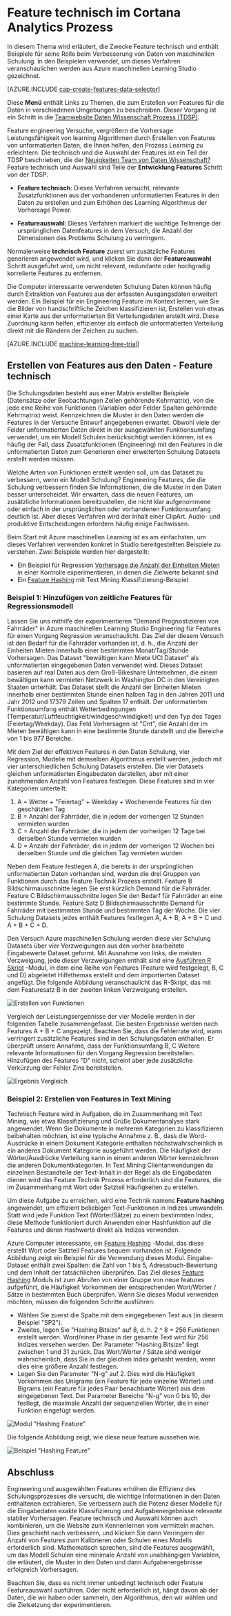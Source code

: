 <properties
    pageTitle="Feature technisch im Prozess Analytics Cortana | Microsoft Azure" 
    description="Erläutert die Zwecke Feature technisch und enthält Beispiele für seine Rolle beim Verbesserung von Daten von maschinellen Schulung."
    services="machine-learning"
    documentationCenter=""
    authors="bradsev"
    manager="jhubbard"
    editor="cgronlun"/>

<tags
    ms.service="machine-learning"
    ms.workload="data-services"
    ms.tgt_pltfrm="na"
    ms.devlang="na"
    ms.topic="article"
    ms.date="09/19/2016"
    ms.author="zhangya;bradsev" />


# <a name="feature-engineering-in-the-cortana-analytics-process"></a>Feature technisch im Cortana Analytics Prozess 

In diesem Thema wird erläutert, die Zwecke Feature technisch und enthält Beispiele für seine Rolle beim Verbesserung von Daten von maschinellen Schulung. In den Beispielen verwendet, um dieses Verfahren veranschaulichen werden aus Azure maschinellen Learning Studio gezeichnet. 

[AZURE.INCLUDE [cap-create-features-data-selector](../../includes/cap-create-features-selector.md)]

Diese **Menü** enthält Links zu Themen, die zum Erstellen von Features für die Daten in verschiedenen Umgebungen zu beschreiben. Dieser Vorgang ist ein Schritt in die [Teamwebsite Daten Wissenschaft Prozess (TDSP)](https://azure.microsoft.com/documentation/learning-paths/cortana-analytics-process/).

Feature engineering Versuche, vergrößern die Vorhersage Leistungsfähigkeit von learning Algorithmen durch Erstellen von Features von unformatierten Daten, die Ihnen helfen, den Prozess Learning zu erleichtern. Die technisch und die Auswahl der Features ist ein Teil der TDSP beschrieben, die der [Neuigkeiten Team von Daten Wissenschaft?](data-science-process-overview.md) Feature technisch und Auswahl sind Teile der **Entwicklung Features** Schritt von der TDSP. 

* **Feature technisch**: Dieses Verfahren versucht, relevante Zusatzfunktionen aus der vorhandenen unformatierten Features in den Daten zu erstellen und zum Erhöhen des Learning Algorithmus der Vorhersage Power.

* **Featureauswahl**: Dieses Verfahren markiert die wichtige Teilmenge der ursprünglichen Datenfeatures in dem Versuch, die Anzahl der Dimensionen des Problems Schulung zu verringern.

Normalerweise **technisch Feature** zuerst um zusätzliche Features generieren angewendet wird, und klicken Sie dann der **Featureauswahl** Schritt ausgeführt wird, um nicht relevant, redundante oder hochgradig korrelierte Features zu entfernen.

Die Computer interessante verwendeten Schulung Daten können häufig durch Extraktion von Features aus der erfassten Ausgangsdaten erweitert werden. Ein Beispiel für ein Engineering Feature im Kontext lernen, wie Sie die Bilder von handschriftliche Zeichen klassifizieren ist, Erstellen von etwas einer Karte aus der unformatierten Bit Verteilungsdaten erstellt wird. Diese Zuordnung kann helfen, effizienter als einfach die unformatierten Verteilung direkt mit die Rändern der Zeichen zu suchen.


[AZURE.INCLUDE [machine-learning-free-trial](../../includes/machine-learning-free-trial.md)]


## <a name="creating-features-from-your-data---feature-engineering"></a>Erstellen von Features aus den Daten - Feature technisch

Die Schulungsdaten besteht aus einer Matrix erstellter Beispiele (Datensätze oder Beobachtungen Zeilen gehörende Kehrmatrix), von die jede eine Reihe von Funktionen (Variablen oder Felder Spalten gehörende Kehrmatrix) weist. Kennzeichnen die Muster in den Daten werden die Features in der Versuche Entwurf angegebenen erwartet. Obwohl viele der Felder unformatierten Daten direkt in der ausgewählten Funktionsumfang verwendet, um ein Modell Schulen berücksichtigt werden können, ist es häufig der Fall, dass Zusatzfunktionen (Engineering) mit den Features in die unformatierten Daten zum Generieren einer erweiterten Schulung Datasets erstellt werden müssen.

Welche Arten von Funktionen erstellt werden soll, um das Dataset zu verbessern, wenn ein Modell Schulung? Engineering Features, die die Schulung verbessern finden Sie Informationen, die die Muster in den Daten besser unterscheidet. Wir erwarten, dass die neuen Features, um zusätzliche Informationen bereitzustellen, die nicht klar aufgenommene oder einfach in der ursprünglichen oder vorhandenen Funktionsumfang deutlich ist. Aber dieses Verfahren wird der Inhalt einer ClipArt. Audio- und produktive Entscheidungen erfordern häufig einige Fachwissen.

Beim Start mit Azure maschinellen Learning ist es am einfachsten, um dieses Verfahren verwenden konkret in Studio bereitgestellten Beispiele zu verstehen. Zwei Beispiele werden hier dargestellt:

* Ein Beispiel für Regression [Vorhersage die Anzahl der Einheiten Mieten](http://gallery.cortanaintelligence.com/Experiment/Regression-Demand-estimation-4) in einer Kontrolle experimentieren, in denen die Zielwerte bekannt sind
* Ein [Feature Hashing](https://msdn.microsoft.com/library/azure/c9a82660-2d9c-411d-8122-4d9e0b3ce92a/) mit Text Mining Klassifizierung-Beispiel

### <a name="example-1-adding-temporal-features-for-regression-model"></a>Beispiel 1: Hinzufügen von zeitliche Features für Regressionsmodell ###

Lassen Sie uns mithilfe der experimentieren "Demand Prognostizieren von Fahrräder" in Azure maschinellen Learning Studio Engineering für Features für einen Vorgang Regression veranschaulicht. Das Ziel der diesem Versuch ist den Bedarf für die Fahrräder vorhanden ist, d. h., die Anzahl der Einheiten Mieten innerhalb einer bestimmten Monat/Tag/Stunde Vorhersagen. Das Dataset "bewältigen kann Miete UCI Dataset" als unformatierten eingegebenen Daten verwendet wird. Dieses Dataset basieren auf real Daten aus dem Groß-Bikeshare Unternehmen, die einem bewältigen kann vermieten Netzwerk in Washington DC in den Vereinigten Staaten unterhält. Das Dataset stellt die Anzahl der Einheiten Mieten innerhalb einer bestimmten Stunde einen halben Tag in den Jahren 2011 und Jahr 2012 und 17379 Zeilen und Spalten 17 enthält. Der unformatierten Funktionsumfang enthält Wetterbedingungen (Temperatur/Luftfeuchtigkeit/windgeschwindigkeit) und den Typ des Tages (Feiertag/Weekday). Das Feld Vorhersagen ist "Cnt", die Anzahl der im Mieten bewältigen kann in eine bestimmte Stunde darstellt und die Bereiche von 1 bis 977 Bereiche.

Mit dem Ziel der effektiven Features in den Daten Schulung, vier Regression, Modelle mit demselben Algorithmus erstellt werden, jedoch mit vier unterschiedlichen Schulung Datasets erstellen. Die vier Datasets gleichen unformatierten Eingabedaten darstellen, aber mit einer zunehmenden Anzahl von Features festlegen. Diese Features sind in vier Kategorien unterteilt:

1. A = Wetter + "Feiertag" + Weekday + Wochenende Features für den geschätzten Tag
2. B = Anzahl der Fahrräder, die in jedem der vorherigen 12 Stunden vermieten wurden
3. C = Anzahl der Fahrräder, die in jedem der vorherigen 12 Tage bei derselben Stunde vermieten wurden
4. D = Anzahl der Fahrräder, die in jedem der vorherigen 12 Wochen bei derselben Stunde und die gleichen Tag vermieten wurden

Neben dem Feature festlegen A, die bereits in der ursprünglichen unformatierten Daten vorhanden sind, werden die drei Gruppen von Funktionen durch das Feature Technik Prozess erstellt. Feature B Bildschirmausschnitte legen Sie erst kürzlich Demand für die Fahrräder. Feature C Bildschirmausschnitte legen Sie den Bedarf für Fahrräder an eine bestimmte Stunde. Feature Satz D Bildschirmausschnitte Demand für Fahrräder mit bestimmten Stunde und bestimmten Tag der Woche. Die vier Schulung Datasets jedes enthält Features festlegen A, A + B, A + B + C und A + B + C + D.

Den Versuch Azure maschinellen Schulung werden diese vier Schulung Datasets über vier Verzweigungen aus den vorher bearbeitete Eingabewerte Dataset geformt. Mit Ausnahme von links, die meisten Verzweigung, jede dieser Verzweigungen enthält sind eine [Ausführen R Skript](https://msdn.microsoft.com/library/azure/30806023-392b-42e0-94d6-6b775a6e0fd5/) -Modul, in dem eine Reihe von Features (Feature wird festgelegt, B, C und D) abgeleitet Hilfethemas erstellt und dem importierten Dataset angefügt. Die folgende Abbildung veranschaulicht das R-Skript, das mit dem Featuresatz B in der zweiten linken Verzweigung erstellen.

![Erstellen von Funktionen](./media/machine-learning-data-science-create-features/addFeature-Rscripts.png)

Vergleich der Leistungsergebnisse der vier Modelle werden in der folgenden Tabelle zusammengefasst. Die besten Ergebnisse werden nach Features A + B + C angezeigt. Beachten Sie, dass die Fehlerrate wird, wann verringert zusätzliche Features sind in den Schulungsdaten enthalten. Er überprüft unsere Annahme, dass der Funktionsumfang B, C Weitere relevante Informationen für den Vorgang Regression bereitstellen. Hinzufügen des Features "D" nicht, scheint aber jede zusätzliche Verkürzung der Fehler Zins bereitstellen.

![Ergebnis Vergleich](./media/machine-learning-data-science-create-features/result1.png)

### <a name="example2"></a>Beispiel 2: Erstellen von Features in Text Mining  

Technisch Feature wird in Aufgaben, die im Zusammenhang mit Text Mining, wie etwa Klassifizierung und Grüße Dokumentanalyse stark angewendet. Wenn Sie Dokumente in mehreren Kategorien zu klassifizieren beibehalten möchten, ist eine typische Annahme z. B., dass die Word-Ausdrücke in einem Dokument Kategorie enthalten höchstwahrscheinlich in ein anderes Dokument Kategorie ausgeführt werden. Die Häufigkeit der Wörter/Ausdrücke Verteilung kann in einem anderen Wörter kennzeichnen die anderen Dokumentkategorien. In Text Mining Clientanwendungen da einzelnen Bestandteile der Text-Inhalt in der Regel als die Eingabedaten dienen wird das Feature Technik Prozess erforderlich sind die Features, die im Zusammenhang mit Wort oder Satzteil Häufigkeiten zu erstellen.

Um diese Aufgabe zu erreichen, wird eine Technik namens **Feature hashing** angewendet, um effizient beliebigen Text-Funktionen in Indizes umwandeln. Statt wird jede Funktion Text (Wörter/Sätze) zu einem bestimmten Index, diese Methode funktioniert durch Anwenden einer Hashfunktion auf die Features und deren Hashwerte direkt als Indizes verwenden.

Azure Computer interessante, ein [Feature Hashing](https://msdn.microsoft.com/library/azure/c9a82660-2d9c-411d-8122-4d9e0b3ce92a/) -Modul, das diese erstellt Wort oder Satzteil Features bequem vorhanden ist. Folgende Abbildung zeigt ein Beispiel für die Verwendung dieses Modul. Eingabe-Dataset enthält zwei Spalten: die Zahl von 1 bis 5, Adressbuch-Bewertung und dem Inhalt der tatsächlichen überprüfen. Das Ziel dieses [Feature Hashing](https://msdn.microsoft.com/library/azure/c9a82660-2d9c-411d-8122-4d9e0b3ce92a/) Moduls ist zum Abrufen von einer Gruppe von neue features aufgeführt, die Häufigkeit Vorkommen der entsprechenden Wort/Wörter / Sätze in bestimmten Buch überprüfen. Wenn Sie dieses Modul verwenden möchten, müssen die folgenden Schritte ausführen:

* Wählen Sie zuerst die Spalte mit dem eingegebenen Text aus (in diesem Beispiel "SP2").
* Zweites, legen Sie "Hashing Bitsize" auf 8, d. h. 2 ^ 8 = 256 Funktionen erstellt werden. Word/einer Phase in der gesamte Text wird für 256 Indizes versehen werden. Der Parameter "Hashing Bitsize" liegt zwischen 1 und 31 zurück. Das Wort/Wörter / Sätze sind weniger wahrscheinlich, dass Sie in der gleichen Index gehasht werden, wenn dies eine größere Anzahl festlegen.
* Legen Sie den Parameter "N-g" auf 2. Dies wird die Häufigkeit Vorkommen des Unigrams (ein Feature für jede einzelne Wörter) und Bigrams (ein Feature für jedes Paar benachbarte Wörter) aus dem eingegebenen Text. Der Parameter Bereiche "N-g" von 0 bis 10, der festlegt, die maximale Anzahl der sequenziellen Wörter, die in einer Funktion eingefügt werden.  

![Modul "Hashing Feature"](./media/machine-learning-data-science-create-features/feature-Hashing1.png)

Die folgende Abbildung zeigt, wie diese neue feature aussehen wie.

![Beispiel "Hashing Feature"](./media/machine-learning-data-science-create-features/feature-Hashing2.png)


## <a name="conclusion"></a>Abschluss

Engineering und ausgewählten Features erhöhen die Effizienz des Schulungsprozesses die versucht, die wichtige Informationen in den Daten enthaltenen extrahieren. Sie verbessern auch die Potenz dieser Modelle für die Eingabedaten exakte Klassifizierung und Aufgabenergebnisse relevante stabiler Vorhersagen. Feature technisch und Auswahl können auch kombinieren, um die Website zum Kennenlernen vom vermitteln machen. Dies geschieht nach verbessern, und klicken Sie dann Verringern der Anzahl von Features zum Kalibrieren oder Schulen eines Modells erforderlich sind. Mathematisch sprechen, sind die Features ausgewählt, um das Modell Schulen eine minimale Anzahl von unabhängigen Variablen, die erläutert, die Muster in den Daten und dann Aufgabenergebnisse erfolgreich Vorhersagen.

Beachten Sie, dass es nicht immer unbedingt technisch oder Feature Featureauswahl ausführen. Oder nicht erforderlich ist, hängt davon ab der Daten, die wir haben oder sammeln, den Algorithmus, den wir wählen und die Zielsetzung der experimentieren.
 

